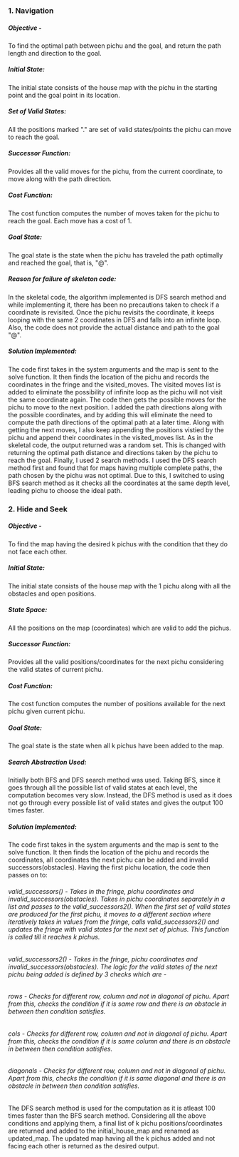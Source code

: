 ### 1. Navigation

##### Objective -
To find the optimal path between pichu and the goal, and return the path length and direction to the goal.

##### Initial State: 
The initial state consists of the house map with the pichu in the starting point and the goal point in its location.

##### Set of Valid States:
All the positions marked "." are set of valid states/points the pichu can move to reach the goal.

##### Successor Function:
Provides all the valid moves for the pichu, from the current coordinate, to move along with the path direction.

##### Cost Function:
The cost function computes the number of moves taken for the pichu to reach the goal. Each move has a cost of 1.

##### Goal State:
The goal state is the state when the pichu has traveled the path optimally and reached the goal, that is, "@".

##### Reason for failure of skeleton code:
In the skeletal code, the algorithm implemented is DFS search method and while implementing it, there has been no precautions taken to check if a coordinate is revisited. Once the pichu revisits the coordinate, it keeps looping with the same 2 coordinates in DFS and falls into an infinite loop.
Also, the code does not provide the actual distance and path to the goal "@".

##### Solution Implemented:
The code first takes in the system arguments and the map is sent to the solve function. It then finds the location of the pichu and records the coordinates in the fringe and the visited_moves. The visited moves list is added to eliminate the possibility of infinite loop as the pichu will not visit the same coordinate again. The code then gets the possible moves for the pichu to move to the next position. I added the path directions along with the possible coordinates, and by adding this will eliminate the need to compute the path directions of the optimal path at a later time. Along with getting the next moves, I also keep appending the positions vistied by the pichu and append their coordinates in the visited_moves list. As in the skeletal code, the output returned was a random set. This is changed with returning the optimal path distance and directions taken by the pichu to reach the goal. Finally, I used 2 search methods. I used the DFS search method first and found that for maps having multiple complete paths, the path chosen by the pichu was not optimal. Due to this, I switched to using BFS search method as it checks all the coordinates at the same depth level, leading pichu to choose the ideal path.


### 2. Hide and Seek

##### Objective - 
To find the map having the desired k pichus with the condition that they do not face each other.

##### Initial State: 
The initial state consists of the house map with the 1 pichu along with all the obstacles and open positions.

##### State Space:
All the positions on the map (coordinates) which are valid to add the pichus.

##### Successor Function:
Provides all the valid positions/coordinates for the next pichu considering the valid states of current pichu.

##### Cost Function:
The cost function computes the number of positions available for the next pichu given current pichu.

##### Goal State:
The goal state is the state when all k pichus have been added to the map.

##### Search Abstraction Used:
Initially both BFS and DFS search method was used. Taking BFS, since it goes through all the possible list of valid states at each level, the computation becomes very slow. Instead, the DFS method is used as it does not go through every possible list of valid states and gives the output 100 times faster.

##### Solution Implemented:
The code first takes in the system arguments and the map is sent to the solve function. It then finds the location of the pichu and records the coordinates, all coordinates the next pichu can be added and invalid successors(obstacles). Having the first pichu location, the code then passes on to:
###### valid_successors() - Takes in the fringe, pichu coordinates and invalid_successors(obstacles). Takes in pichu coordinates separately in a list and passes to the valid_successors2(). When the first set of valid states are produced for the first pichu, it moves to a different section where iteratively takes in values from the fringe, calls valid_successors2() and updates the fringe with valid states for the next set of pichus. This function is called till it reaches k pichus.
###### valid_successors2() - Takes in the fringe, pichu coordinates and invalid_successors(obstacles). The logic for the valid states of the next pichu being added is defined by 3 checks which are - 
###### rows - Checks for different row, column and not in diagonal of pichu. Apart from this, checks the condition if it is same row and there is an obstacle in between then condition satisfies.
###### cols - Checks for different row, column and not in diagonal of pichu. Apart from this, checks the condition if it is same column and there is an obstacle in between then condition satisfies.
###### diagonals - Checks for different row, column and not in diagonal of pichu. Apart from this, checks the condition if it is same diagonal and there is an obstacle in between then condition satisfies.
The DFS search method is used for the computation as it is atleast 100 times faster than the BFS search method. Considering all the above conditions and applying them, a final list of k pichu positions/coordinates are returned and added to the initial_house_map and renamed as updated_map. The updated map having all the k pichus added and not facing each other is returned as the desired output. 

